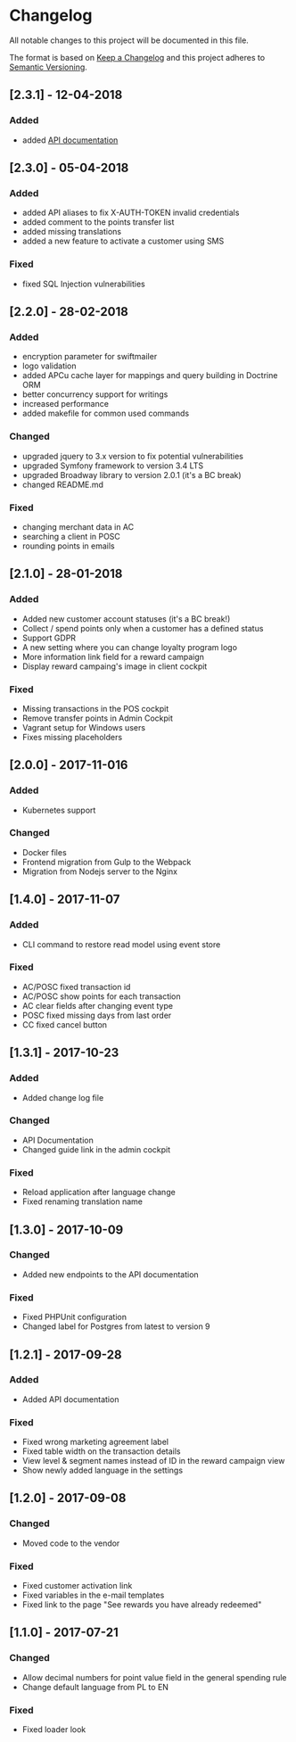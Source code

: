 # Changelog
All notable changes to this project will be documented in this file.

The format is based on [Keep a Changelog](http://keepachangelog.com/en/1.0.0/)
and this project adheres to [Semantic Versioning](http://semver.org/spec/v2.0.0.html).

## [2.3.1] - 12-04-2018
### Added
- added [API documentation](http://open-loyalty.readthedocs.io/en/latest/)

## [2.3.0] - 05-04-2018
### Added
- added API aliases to fix X-AUTH-TOKEN invalid credentials
- added comment to the points transfer list
- added missing translations
- added a new feature to activate a customer using SMS
### Fixed
- fixed SQL Injection vulnerabilities

## [2.2.0] - 28-02-2018
### Added
- encryption parameter for swiftmailer
- logo validation
- added APCu cache layer for mappings and query building in Doctrine ORM
- better concurrency support for writings
- increased performance
- added makefile for common used commands
### Changed
- upgraded jquery to 3.x version to fix potential vulnerabilities
- upgraded Symfony framework to version 3.4 LTS
- upgraded Broadway library to version 2.0.1 (it's a BC break)
- changed README.md
### Fixed
- changing merchant data in AC
- searching a client in POSC
- rounding points in emails

## [2.1.0] - 28-01-2018
### Added
- Added new customer account statuses (it's a BC break!)
- Collect / spend points only when a customer has a defined status
- Support GDPR
- A new setting where you can change loyalty program logo
- More information link field for a reward campaign
- Display reward campaing's image in client cockpit
### Fixed
- Missing transactions in the POS cockpit
- Remove transfer points in Admin Cockpit
- Vagrant setup for Windows users
- Fixes missing placeholders

## [2.0.0] - 2017-11-016
### Added
- Kubernetes support
### Changed
- Docker files
- Frontend migration from Gulp to the Webpack
- Migration from Nodejs server to the Nginx

## [1.4.0] - 2017-11-07
### Added
- CLI command to restore read model using event store
### Fixed
- AC/POSC fixed transaction id
- AC/POSC show points for each transaction
- AC clear fields after changing event type
- POSC fixed missing days from last order
- CC fixed cancel button

## [1.3.1] - 2017-10-23
### Added
- Added change log file
### Changed
- API Documentation
- Changed guide link in the admin cockpit
### Fixed
- Reload application after language change
- Fixed renaming translation name

## [1.3.0] - 2017-10-09
### Changed
- Added new endpoints to the API documentation
### Fixed
- Fixed PHPUnit configuration
- Changed label for Postgres from latest to version 9

## [1.2.1] - 2017-09-28
### Added
- Added API documentation
### Fixed
- Fixed wrong marketing agreement label
- Fixed table width on the transaction details
- View level & segment names instead of ID in the reward campaign view
- Show newly added language in the settings

## [1.2.0] - 2017-09-08
### Changed
- Moved code to the vendor
### Fixed
- Fixed customer activation link
- Fixed variables in the e-mail templates
- Fixed link to the page "See rewards you have already redeemed"

## [1.1.0] - 2017-07-21
### Changed
- Allow decimal numbers for point value field in the general spending rule
- Change default language from PL to EN
### Fixed
- Fixed loader look
